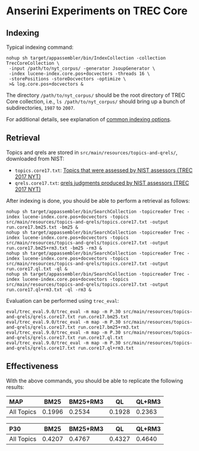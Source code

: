 # Anserini Experiments on TREC Core

## Indexing

Typical indexing command:

```
nohup sh target/appassembler/bin/IndexCollection -collection TrecCoreCollection \
 -input /path/to/nyt_corpus/ -generator JsoupGenerator \
 -index lucene-index.core.pos+docvectors -threads 16 \
 -storePositions -storeDocvectors -optimize \
 >& log.core.pos+docvectors &
```

The directory `/path/to/nyt_corpus/` should be the root directory of TREC Core collection, i.e., `ls /path/to/nyt_corpus/` 
should bring up a bunch of subdirectories, `1987` to `2007`.

For additional details, see explanation of [common indexing options](common-indexing-options.md).

## Retrieval

Topics and qrels are stored in `src/main/resources/topics-and-qrels/`, downloaded from NIST:

+ `topics.core17.txt`: [Topics that were assessed by NIST assessors (TREC 2017 NYT)](https://trec.nist.gov/data/core/core_nist.txt)
+ `qrels.core17.txt`: [qrels judgments produced by NIST assessors (TREC 2017 NYT)](https://trec.nist.gov/data/core/qrels.txt)

After indexing is done, you should be able to perform a retrieval as follows:

```
nohup sh target/appassembler/bin/SearchCollection -topicreader Trec -index lucene-index.core.pos+docvectors -topics src/main/resources/topics-and-qrels/topics.core17.txt -output run.core17.bm25.txt -bm25 &
nohup sh target/appassembler/bin/SearchCollection -topicreader Trec -index lucene-index.core.pos+docvectors -topics src/main/resources/topics-and-qrels/topics.core17.txt -output run.core17.bm25+rm3.txt -bm25 -rm3 &
nohup sh target/appassembler/bin/SearchCollection -topicreader Trec -index lucene-index.core.pos+docvectors -topics src/main/resources/topics-and-qrels/topics.core17.txt -output run.core17.ql.txt -ql &
nohup sh target/appassembler/bin/SearchCollection -topicreader Trec -index lucene-index.core.pos+docvectors -topics src/main/resources/topics-and-qrels/topics.core17.txt -output run.core17.ql+rm3.txt -ql -rm3 &
```

Evaluation can be performed using `trec_eval`:

```
eval/trec_eval.9.0/trec_eval -m map -m P.30 src/main/resources/topics-and-qrels/qrels.core17.txt run.core17.bm25.txt
eval/trec_eval.9.0/trec_eval -m map -m P.30 src/main/resources/topics-and-qrels/qrels.core17.txt run.core17.bm25+rm3.txt
eval/trec_eval.9.0/trec_eval -m map -m P.30 src/main/resources/topics-and-qrels/qrels.core17.txt run.core17.ql.txt
eval/trec_eval.9.0/trec_eval -m map -m P.30 src/main/resources/topics-and-qrels/qrels.core17.txt run.core17.ql+rm3.txt
```

## Effectiveness

With the above commands, you should be able to replicate the following results:

MAP        | BM25   | BM25+RM3 | QL     | QL+RM3 |
:----------|--------|----------|--------|--------|
All Topics | 0.1996 | 0.2534   | 0.1928 | 0.2363 |


P30        | BM25   | BM25+RM3 | QL     | QL+RM3 |
:----------|--------|----------|--------|--------|
All Topics | 0.4207 | 0.4767   | 0.4327 | 0.4640 |

